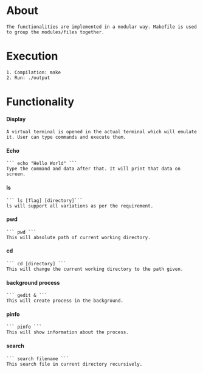 # About
    The functionalities are implemented in a modular way. Makefile is used to group the modules/files together.

# Execution
    1. Compilation: make
    2. Run: ./output

# Functionality
#### Display
    A virtual terminal is opened in the actual terminal which will emulate it. User can type commands and execute them.

#### Echo
    ``` echo "Hello World" ```
    Type the command and data after that. It will print that data on screen.

#### ls
    ``` ls [flag] [directory]```
    ls will support all variations as per the requirement.

#### pwd
    ``` pwd ```
    This will absolute path of current working directory.

#### cd
    ``` cd [directory] ```
    This will change the current working directory to the path given.

#### background process
    ``` gedit & ```
    This will create process in the background.

#### pinfo
    ``` pinfo ```
    This will show information about the process.

#### search
    ``` search filename ```
    This search file in current directory recursively.